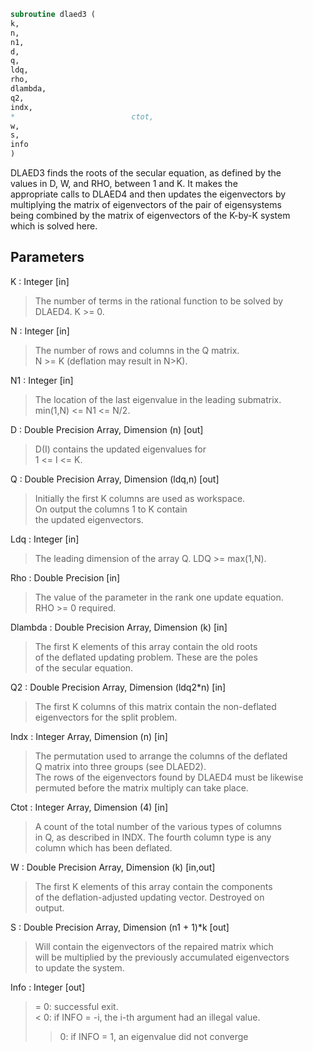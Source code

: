 ```fortran  
subroutine dlaed3 (  
k,  
n,  
n1,  
d,  
q,  
ldq,  
rho,  
dlambda,  
q2,  
indx,  
*                          ctot,  
w,  
s,  
info  
)  
```  
  
DLAED3 finds the roots of the secular equation, as defined by the  
values in D, W, and RHO, between 1 and K.  It makes the  
appropriate calls to DLAED4 and then updates the eigenvectors by  
multiplying the matrix of eigenvectors of the pair of eigensystems  
being combined by the matrix of eigenvectors of the K-by-K system  
which is solved here.  
  
  
## Parameters  
K : Integer [in]  
> The number of terms in the rational function to be solved by  
> DLAED4.  K >= 0.  
  
N : Integer [in]  
> The number of rows and columns in the Q matrix.  
> N >= K (deflation may result in N>K).  
  
N1 : Integer [in]  
> The location of the last eigenvalue in the leading submatrix.  
> min(1,N) <= N1 <= N/2.  
  
D : Double Precision Array, Dimension (n) [out]  
> D(I) contains the updated eigenvalues for  
> 1 <= I <= K.  
  
Q : Double Precision Array, Dimension (ldq,n) [out]  
> Initially the first K columns are used as workspace.  
> On output the columns 1 to K contain  
> the updated eigenvectors.  
  
Ldq : Integer [in]  
> The leading dimension of the array Q.  LDQ >= max(1,N).  
  
Rho : Double Precision [in]  
> The value of the parameter in the rank one update equation.  
> RHO >= 0 required.  
  
Dlambda : Double Precision Array, Dimension (k) [in]  
> The first K elements of this array contain the old roots  
> of the deflated updating problem.  These are the poles  
> of the secular equation.  
  
Q2 : Double Precision Array, Dimension (ldq2*n) [in]  
> The first K columns of this matrix contain the non-deflated  
> eigenvectors for the split problem.  
  
Indx : Integer Array, Dimension (n) [in]  
> The permutation used to arrange the columns of the deflated  
> Q matrix into three groups (see DLAED2).  
> The rows of the eigenvectors found by DLAED4 must be likewise  
> permuted before the matrix multiply can take place.  
  
Ctot : Integer Array, Dimension (4) [in]  
> A count of the total number of the various types of columns  
> in Q, as described in INDX.  The fourth column type is any  
> column which has been deflated.  
  
W : Double Precision Array, Dimension (k) [in,out]  
> The first K elements of this array contain the components  
> of the deflation-adjusted updating vector. Destroyed on  
> output.  
  
S : Double Precision Array, Dimension (n1 + 1)*k [out]  
> Will contain the eigenvectors of the repaired matrix which  
> will be multiplied by the previously accumulated eigenvectors  
> to update the system.  
  
Info : Integer [out]  
> = 0:  successful exit.  
> < 0:  if INFO = -i, the i-th argument had an illegal value.  
> > 0:  if INFO = 1, an eigenvalue did not converge  
  
